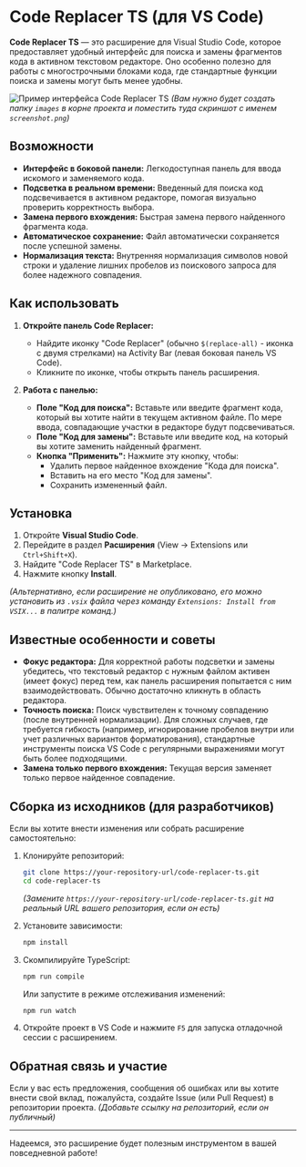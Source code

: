 # Code Replacer TS (для VS Code)

**Code Replacer TS** — это расширение для Visual Studio Code, которое предоставляет удобный интерфейс для поиска и замены фрагментов кода в активном текстовом редакторе. Оно особенно полезно для работы с многострочными блоками кода, где стандартные функции поиска и замены могут быть менее удобны.

![Пример интерфейса Code Replacer TS](images/screenshot.png) <!-- Замените на реальный скриншот вашего расширения -->
*(Вам нужно будет создать папку `images` в корне проекта и поместить туда скриншот с именем `screenshot.png`)*

## Возможности

*   **Интерфейс в боковой панели:** Легкодоступная панель для ввода искомого и заменяемого кода.
*   **Подсветка в реальном времени:** Введенный для поиска код подсвечивается в активном редакторе, помогая визуально проверить корректность выбора.
*   **Замена первого вхождения:** Быстрая замена первого найденного фрагмента кода.
*   **Автоматическое сохранение:** Файл автоматически сохраняется после успешной замены.
*   **Нормализация текста:** Внутренняя нормализация символов новой строки и удаление лишних пробелов из поискового запроса для более надежного совпадения.

## Как использовать

1.  **Откройте панель Code Replacer:**
    *   Найдите иконку "Code Replacer" (обычно `$(replace-all)` - иконка с двумя стрелками) на Activity Bar (левая боковая панель VS Code).
    *   Кликните по иконке, чтобы открыть панель расширения.

2.  **Работа с панелью:**
    *   **Поле "Код для поиска":** Вставьте или введите фрагмент кода, который вы хотите найти в текущем активном файле. По мере ввода, совпадающие участки в редакторе будут подсвечиваться.
    *   **Поле "Код для замены":** Вставьте или введите код, на который вы хотите заменить найденный фрагмент.
    *   **Кнопка "Применить":** Нажмите эту кнопку, чтобы:
        *   Удалить первое найденное вхождение "Кода для поиска".
        *   Вставить на его место "Код для замены".
        *   Сохранить измененный файл.

## Установка

1.  Откройте **Visual Studio Code**.
2.  Перейдите в раздел **Расширения** (View -> Extensions или `Ctrl+Shift+X`).
3.  Найдите "Code Replacer TS" в Marketplace.
4.  Нажмите кнопку **Install**.

*(Альтернативно, если расширение не опубликовано, его можно установить из `.vsix` файла через команду `Extensions: Install from VSIX...` в палитре команд.)*

## Известные особенности и советы

*   **Фокус редактора:** Для корректной работы подсветки и замены убедитесь, что текстовый редактор с нужным файлом активен (имеет фокус) перед тем, как панель расширения попытается с ним взаимодействовать. Обычно достаточно кликнуть в область редактора.
*   **Точность поиска:** Поиск чувствителен к точному совпадению (после внутренней нормализации). Для сложных случаев, где требуется гибкость (например, игнорирование пробелов внутри или учет различных вариантов форматирования), стандартные инструменты поиска VS Code с регулярными выражениями могут быть более подходящими.
*   **Замена только первого вхождения:** Текущая версия заменяет только первое найденное совпадение.

## Сборка из исходников (для разработчиков)

Если вы хотите внести изменения или собрать расширение самостоятельно:

1.  Клонируйте репозиторий:
    ```bash
    git clone https://your-repository-url/code-replacer-ts.git 
    cd code-replacer-ts
    ```
    *(Замените `https://your-repository-url/code-replacer-ts.git` на реальный URL вашего репозитория, если он есть)*

2.  Установите зависимости:
    ```bash
    npm install
    ```

3.  Скомпилируйте TypeScript:
    ```bash
    npm run compile
    ```
    Или запустите в режиме отслеживания изменений:
    ```bash
    npm run watch
    ```

4.  Откройте проект в VS Code и нажмите `F5` для запуска отладочной сессии с расширением.

## Обратная связь и участие

Если у вас есть предложения, сообщения об ошибках или вы хотите внести свой вклад, пожалуйста, создайте Issue (или Pull Request) в репозитории проекта. *(Добавьте ссылку на репозиторий, если он публичный)*

---

Надеемся, это расширение будет полезным инструментом в вашей повседневной работе!